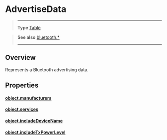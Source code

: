 # AdvertiseData

> --------------------- ------------------------------------------------------------------------------------------
> __Type__              [Table](https://docs.coronalabs.com/api/type/Table.html)


> __See also__          [bluetooth.*](/plugin/bluetooth/index.md)
> --------------------- ------------------------------------------------------------------------------------------

## Overview

Represents a Bluetooth advertising data.

## Properties

#### [object.manufacturers](/plugin/bluetooth/type/AdvertiseData/manufacturers.md)

#### [object.services](/plugin/bluetooth/type/AdvertiseData/services.md)

#### [object.includeDeviceName](/plugin/bluetooth/type/AdvertiseData/includeDeviceName.md)

#### [object.includeTxPowerLevel](/plugin/bluetooth/type/AdvertiseData/includeTxPowerLevel.md)
